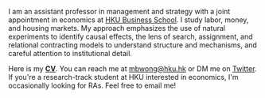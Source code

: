 I am an assistant professor in management and strategy with a joint appointment in economics at [HKU Business School](https://www.hkubs.hku.hk/). I study labor, money, and housing markets. My approach emphasizes the use of natural experiments to identify causal effects, the lens of search, assignment, and relational contracting models to understand structure and mechanisms, and careful attention to institutional detail. 

Here is my __[CV](/pdf/CV.pdf)__. You can reach me at [mbwong@hku.hk](mailto:mbwong@hku.hk) or DM me on [Twitter](https://twitter.com/mbwong). If you're a research-track student at HKU interested in economics, I'm occasionally looking for RAs. Feel free to email me! 
